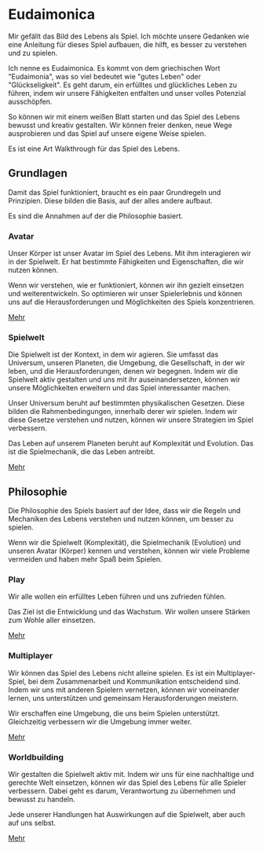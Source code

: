 # Eudaimonica

Mir gefällt das Bild des Lebens als Spiel. Ich möchte unsere Gedanken wie eine Anleitung für dieses Spiel aufbauen, die hilft, es besser zu verstehen und zu spielen.

Ich nenne es Eudaimonica. Es kommt von dem griechischen Wort "Eudaimonia", was so viel bedeutet wie "gutes Leben" oder "Glückseligkeit". Es geht darum, ein erfülltes und glückliches Leben zu führen, indem wir unsere Fähigkeiten entfalten und unser volles Potenzial ausschöpfen.

So können wir mit einem weißen Blatt starten und das Spiel des Lebens bewusst und kreativ gestalten. Wir können freier denken, neue Wege ausprobieren und das Spiel auf unsere eigene Weise spielen.

Es ist eine Art Walkthrough für das Spiel des Lebens.

## Grundlagen

Damit das Spiel funktioniert, braucht es ein paar Grundregeln und Prinzipien. Diese bilden die Basis, auf der alles andere aufbaut.

Es sind die Annahmen auf der die Philosophie basiert.

### Avatar

Unser Körper ist unser Avatar im Spiel des Lebens. Mit ihm interagieren wir in der Spielwelt. Er hat bestimmte Fähigkeiten und Eigenschaften, die wir nutzen können.

Wenn wir verstehen, wie er funktioniert, können wir ihn gezielt einsetzen und weiterentwickeln. So optimieren wir unser Spielerlebnis und können uns auf die Herausforderungen und Möglichkeiten des Spiels konzentrieren.

[Mehr](/eudaimonica/avatar)

### Spielwelt

Die Spielwelt ist der Kontext, in dem wir agieren. Sie umfasst das Universum, unseren Planeten, die Umgebung, die Gesellschaft, in der wir leben, und die Herausforderungen, denen wir begegnen. Indem wir die Spielwelt aktiv gestalten und uns mit ihr auseinandersetzen, können wir unsere Möglichkeiten erweitern und das Spiel interessanter machen.

Unser Universum beruht auf bestimmten physikalischen Gesetzen. Diese bilden die Rahmenbedingungen, innerhalb derer wir spielen. Indem wir diese Gesetze verstehen und nutzen, können wir unsere Strategien im Spiel verbessern.

Das Leben auf unserem Planeten beruht auf Komplexität und Evolution. Das ist die Spielmechanik, die das Leben antreibt.

[Mehr](/eudaimonica/universe)

## Philosophie

Die Philosophie des Spiels basiert auf der Idee, dass wir die Regeln und Mechaniken des Lebens verstehen und nutzen können, um besser zu spielen.

Wenn wir die Spielwelt (Komplexität), die Spielmechanik (Evolution) und unseren Avatar (Körper) kennen und verstehen, können wir viele Probleme vermeiden und haben mehr Spaß beim Spielen.

### Play

Wir alle wollen ein erfülltes Leben führen und uns zufrieden fühlen.

Das Ziel ist die Entwicklung und das Wachstum. Wir wollen unsere Stärken zum Wohle aller einsetzen.

[Mehr](/eudaimonica/play)

### Multiplayer

Wir können das Spiel des Lebens nicht alleine spielen. Es ist ein Multiplayer-Spiel, bei dem Zusammenarbeit und Kommunikation entscheidend sind. Indem wir uns mit anderen Spielern vernetzen, können wir voneinander lernen, uns unterstützen und gemeinsam Herausforderungen meistern.

Wir erschaffen eine Umgebung, die uns beim Spielen unterstützt. Gleichzeitig verbessern wir die Umgebung immer weiter.

[Mehr](/eudaimonica/multiplayer)

### Worldbuilding

Wir gestalten die Spielwelt aktiv mit. Indem wir uns für eine nachhaltige und gerechte Welt einsetzen, können wir das Spiel des Lebens für alle Spieler verbessern. Dabei geht es darum, Verantwortung zu übernehmen und bewusst zu handeln.

Jede unserer Handlungen hat Auswirkungen auf die Spielwelt, aber auch auf uns selbst.

[Mehr](/eudaimonica/worldbuilding)